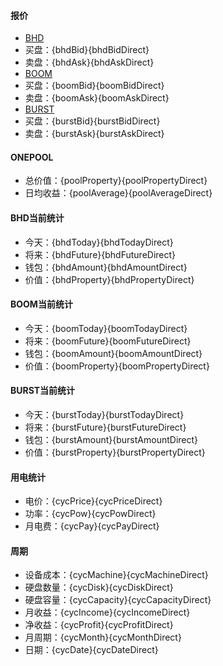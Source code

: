 #### 报价
- [BHD](https://www.aex-global.com/page/trade.html?mk_type=CNC&trade_coin_name=BHD)
- 买盘：{bhdBid}{bhdBidDirect}
- 卖盘：{bhdAsk}{bhdAskDirect}
- [BOOM](https://www.qbtc.ink/trade?symbol=BOOM_CNYT)
- 买盘：{boomBid}{boomBidDirect}
- 卖盘：{boomAsk}{boomAskDirect}
- [BURST](https://www.qbtc.ink/trade?symbol=BURST_CNYT)
- 买盘：{burstBid}{burstBidDirect}
- 卖盘：{burstAsk}{burstAskDirect}

#### ONEPOOL
- 总价值：{poolProperty}{poolPropertyDirect}
- 日均收益：{poolAverage}{poolAverageDirect}

#### BHD当前统计
- 今天：{bhdToday}{bhdTodayDirect}
- 将来：{bhdFuture}{bhdFutureDirect}
- 钱包：{bhdAmount}{bhdAmountDirect}
- 价值：{bhdProperty}{bhdPropertyDirect}

#### BOOM当前统计
- 今天：{boomToday}{boomTodayDirect}
- 将来：{boomFuture}{boomFutureDirect}
- 钱包：{boomAmount}{boomAmountDirect}
- 价值：{boomProperty}{boomPropertyDirect}

#### BURST当前统计
- 今天：{burstToday}{burstTodayDirect}
- 将来：{burstFuture}{burstFutureDirect}
- 钱包：{burstAmount}{burstAmountDirect}
- 价值：{burstProperty}{burstPropertyDirect}

#### 用电统计
- 电价：{cycPrice}{cycPriceDirect}
- 功率：{cycPow}{cycPowDirect}
- 月电费：{cycPay}{cycPayDirect}

#### 周期
- 设备成本：{cycMachine}{cycMachineDirect}
- 硬盘数量：{cycDisk}{cycDiskDirect}
- 硬盘容量：{cycCapacity}{cycCapacityDirect}
- 月收益：{cycIncome}{cycIncomeDirect}
- 净收益：{cycProfit}{cycProfitDirect}
- 月周期：{cycMonth}{cycMonthDirect}
- 日期：{cycDate}{cycDateDirect}

